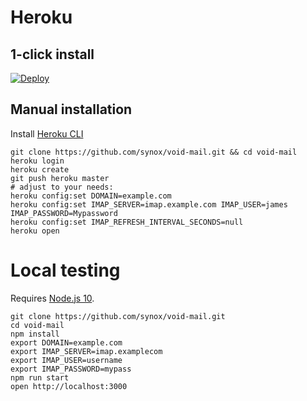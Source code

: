 # Heroku

## 1-click install
[![Deploy](https://www.herokucdn.com/deploy/button.svg)](https://heroku.com/deploy?template=https://github.com/synox/void-mail)

## Manual installation

Install [Heroku CLI](https://devcenter.heroku.com/articles/getting-started-with-nodejs?singlepage=true#set-up)

```
git clone https://github.com/synox/void-mail.git && cd void-mail
heroku login
heroku create
git push heroku master
# adjust to your needs:
heroku config:set DOMAIN=example.com
heroku config:set IMAP_SERVER=imap.example.com IMAP_USER=james IMAP_PASSWORD=Mypassword
heroku config:set IMAP_REFRESH_INTERVAL_SECONDS=null
heroku open
```

# Local testing
Requires [Node.js 10](https://nodejs.org).


    git clone https://github.com/synox/void-mail.git
    cd void-mail
    npm install
    export DOMAIN=example.com 
    export IMAP_SERVER=imap.examplecom 
    export IMAP_USER=username 
    export IMAP_PASSWORD=mypass 
    npm run start
    open http://localhost:3000
    

